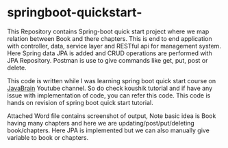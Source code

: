 # springboot-quickstart-
This Repository contains Spring-boot quick start project where we map relation between Book and there chapters. 
This is end to end application with controller, data, service layer and  RESTful api for management system. Here Spring data JPA is added and CRUD operations are
performed with JPA Repository. Postman is use to give commands like get, put, post or delete.

This code is written while I was learning spring boot quick start course on <a href="https://www.youtube.com/playlist?list=PLqq-6Pq4lTTbx8p2oCgcAQGQyqN8XeA1x">JavaBrain</a> Youtube channel. So do check koushik tutorial and if have any
issue with implementation of code, you can refer this code. This code is hands on revision of spring boot quick start tutorial.

Attached Word file contains screenshot of output, Note basic idea is Book having many chapters and here we are updating/post/put/deleting book/chapters. Here JPA is 
implemented but we can also manually give variable to book or chapters.

